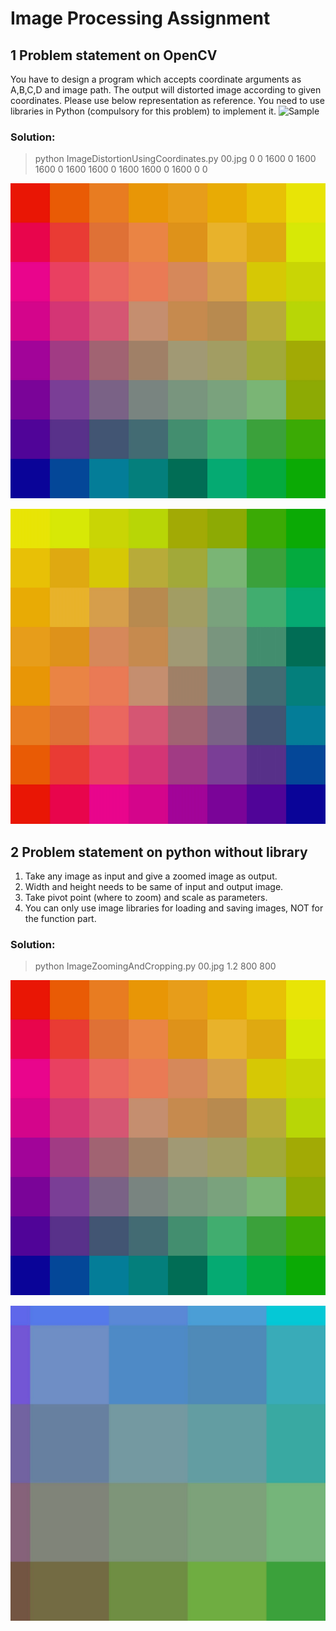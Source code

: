# Image Processing Assignment

## 1 Problem statement on OpenCV

You have to design a program which accepts coordinate arguments as A,B,C,D and image path. The output will distorted image according to given coordinates. 
Please use below representation as reference. You need to use libraries in Python (compulsory for this problem) to implement it. 
![Sample](https://www.flickr.com/photos/149397301@N04/shares/M75TgJ)

### Solution:
> python ImageDistortionUsingCoordinates.py 00.jpg 0 0 1600 0 1600 1600 0 1600 1600 0 1600 1600 0 1600 0 0

![Original Image](https://raw.githubusercontent.com/SteffinRayen/improved-parakeet/master/00.jpg)

![Distorted Image](https://raw.githubusercontent.com/SteffinRayen/improved-parakeet/master/distorted_picture.png)

## 2 Problem statement on python without library

1. Take any image as input and give a zoomed image as output. 
2. Width and height needs to be same of input and output image. 
3. Take pivot point (where to zoom) and scale as parameters. 
4. You can only use image libraries for loading and saving images, NOT for the function part.

### Solution:
> python ImageZoomingAndCropping.py 00.jpg 1.2 800 800

![Original Image](https://raw.githubusercontent.com/SteffinRayen/improved-parakeet/master/00.jpg)

![Zoomed Image](https://raw.githubusercontent.com/SteffinRayen/improved-parakeet/master/zoomed_picture.png)
